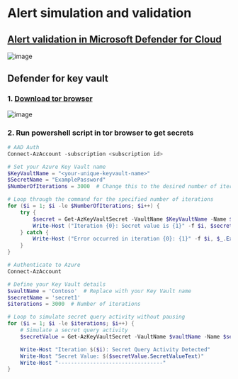 # Alert simulation and validation

## [Alert validation in Microsoft Defender for Cloud](https://learn.microsoft.com/en-us/azure/defender-for-cloud/alert-validation)

![image](https://github.com/guguji666666/GJS-MDC-Tips/assets/96930989/36bb9540-1a36-45b8-b2bc-3a24bada5a4e)

## Defender for key vault
### 1. [Download tor browser](https://www.torproject.org/download/)
![image](https://github.com/guguji666666/GJS-MDC-Tips/assets/96930989/730dc6bb-2af3-4900-9c47-484c2535d84a)

### 2. Run powershell script in tor  browser to get secrets



```powershell
# AAD Auth
Connect-AzAccount -subscription <subscription id>

# Set your Azure Key Vault name
$KeyVaultName = "<your-unique-keyvault-name>"
$SecretName = "ExamplePassword"
$NumberOfIterations = 3000  # Change this to the desired number of iterations

# Loop through the command for the specified number of iterations
for ($i = 1; $i -le $NumberOfIterations; $i++) {
    try {
        $secret = Get-AzKeyVaultSecret -VaultName $KeyVaultName -Name $SecretName -AsPlainText
        Write-Host ("Iteration {0}: Secret value is {1}" -f $i, $secret)
    } catch {
        Write-Host ("Error occurred in iteration {0}: {1}" -f $i, $_.Exception.Message)
    }
}
```

```powershell
# Authenticate to Azure
Connect-AzAccount

# Define your Key Vault details
$vaultName = 'Contoso'  # Replace with your Key Vault name
$secretName = 'secret1'
$iterations = 3000  # Number of iterations

# Loop to simulate secret query activity without pausing
for ($i = 1; $i -le $iterations; $i++) {
    # Simulate a secret query activity
    $secretValue = Get-AzKeyVaultSecret -VaultName $vaultName -Name $secretName

    Write-Host "Iteration $($i): Secret Query Activity Detected"
    Write-Host "Secret Value: $($secretValue.SecretValueText)"
    Write-Host "---------------------------------"
}
```
